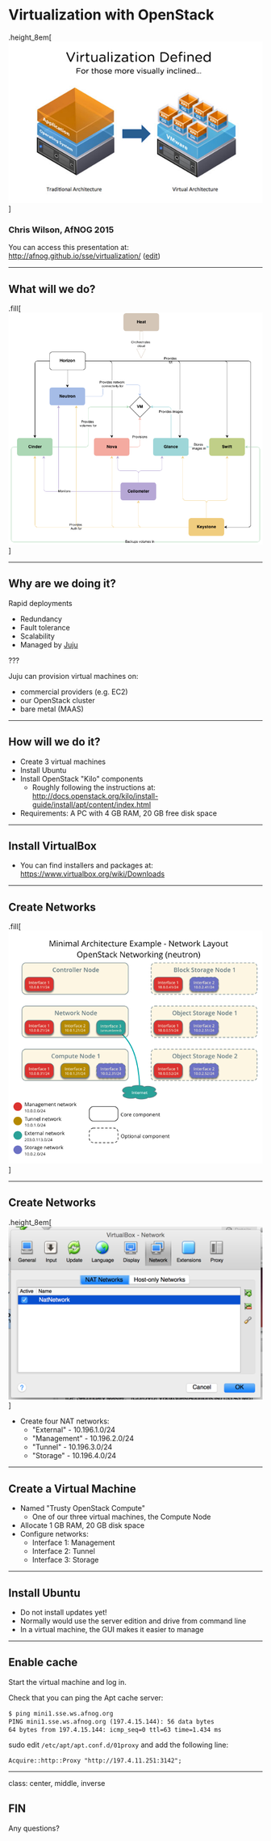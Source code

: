 # Virtualization with OpenStack

.height_8em[[![Virtualization](vmw-virtualization-defined.jpg)](http://www.vmware.com/virtualization/virtualization-basics/how-virtualization-works)]

### Chris Wilson, AfNOG 2015

You can access this presentation at: http://afnog.github.io/sse/virtualization/
([edit](https://github.com/afnog/sse/firewalls/virtualization.md))

---

## What will we do?

.fill[[![OpenStack Havana Architecture](openstack_havana_conceptual_arch.png)](http://docs.openstack.org/kilo/install-guide/install/apt/content/ch_overview.html)]

---

## Why are we doing it?

Rapid deployments

* Redundancy
* Fault tolerance
* Scalability
* Managed by [Juju](https://jujucharms.com/)

???

Juju can provision virtual machines on:

* commercial providers (e.g. EC2)
* our OpenStack cluster
* bare metal (MAAS)

---

## How will we do it?

* Create 3 virtual machines
* Install Ubuntu
* Install OpenStack "Kilo" components
  * Roughly following the instructions at:
    http://docs.openstack.org/kilo/install-guide/install/apt/content/index.html
* Requirements: A PC with 4 GB RAM, 20 GB free disk space

---

## Install VirtualBox

* You can find installers and packages at: https://www.virtualbox.org/wiki/Downloads

---

## Create Networks

.fill[[![Minimal architecture example with OpenStack Networking (neutron)—Network layout](installguidearch-neutron-networks.png)](http://docs.openstack.org/kilo/install-guide/install/apt/content/ch_basic_environment.html)]

---

## Create Networks

.height_8em[![Adding NAT networks](add-networks.png)]

* Create four NAT networks:
  * "External" - 10.196.1.0/24
  * "Management" - 10.196.2.0/24
  * "Tunnel" - 10.196.3.0/24
  * "Storage" - 10.196.4.0/24


---

## Create a Virtual Machine

* Named "Trusty OpenStack Compute"
  * One of our three virtual machines, the Compute Node
* Allocate 1 GB RAM, 20 GB disk space
* Configure networks:
  * Interface 1: Management
  * Interface 2: Tunnel
  * Interface 3: Storage

---

## Install Ubuntu

* Do not install updates yet!
* Normally would use the server edition and drive from command line
* In a virtual machine, the GUI makes it easier to manage

---

## Enable cache

Start the virtual machine and log in.

Check that you can ping the Apt cache server:

	$ ping mini1.sse.ws.afnog.org
	PING mini1.sse.ws.afnog.org (197.4.15.144): 56 data bytes
	64 bytes from 197.4.15.144: icmp_seq=0 ttl=63 time=1.434 ms

sudo edit `/etc/apt/apt.conf.d/01proxy` and add the following line:

	Acquire::http::Proxy "http://197.4.11.251:3142";

---
class: center, middle, inverse

## FIN

Any questions?
